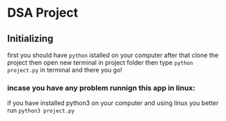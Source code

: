 # DSA Project
## Initializing
first you should have `python` istalled on your computer
after that
clone the project
then open new terminal in project folder then type `python project.py` in terminal
and there you go!
### incase you have any problem runnign this app in linux:
if you have installed python3 on your computer and using linux you better run `python3 project.py`

